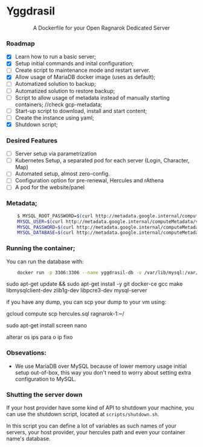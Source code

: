 # Yggdrasil

<div align="center">A Dockerfile for your Open Ragnarok Dedicated Server</div>

### Roadmap

- [x] Learn how to run a basic server;
- [x] Setup initial commands and inital configuration;
- [ ] Create script to maintenance mode and restart server.
- [x] Allow usage of MariaDB docker image (uses as default);
- [ ] Automatized solution to backup;
- [ ] Automatized solution to restore backup;
- [ ] Script to allow usage of metadata instead of manually starting containers; //check gcp-metadata;
- [ ] Start-up script to download, install and start content;
- [ ] Create the instance using yaml;
- [x] Shutdown script;

### Desired Features

- [ ] Server setup via parametrization
- [ ] Kubernetes Setup, a separated pod for each server (Login, Character, Map)
- [ ] Automated setup, almost zero-config.
- [ ] Configuration option for pre-renewal, Hercules and rAthena
- [ ] A pod for the website/panel

### Metadata;

```bash
    $ MYSQL_ROOT_PASSWORD=$(curl http://metadata.google.internal/computeMetadata/v1/instance/attributes/MYSQL_ROOT_PASSWORD -H "Metadata-Flavor: Google") && \
    MYSQL_USER=$(curl http://metadata.google.internal/computeMetadata/v1/instance/attributes/MYSQL_USER -H "Metadata-Flavor: Google") && \
    MYSQL_PASSWORD=$(curl http://metadata.google.internal/computeMetadata/v1/instance/attributes/MYSQL_PASSWORD -H "Metadata-Flavor: Google") && \
    MYSQL_DATABASE=$(curl http://metadata.google.internal/computeMetadata/v1/instance/attributes/MYSQL_DATABASE -H "Metadata-Flavor: Google")
```

### Running the container;

You can run the database with:

```bash
    docker run -p 3306:3306 --name yggdrasil-db -v /var/lib/mysql:/var/lib/mysql -e MYSQL_ROOT_PASSWORD=$MYSQL_ROOT_PASSWORD -e MYSQL_DATABASE=$MYSQL_DATABASE -e MYSQL_USER=$MYSQL_USER -e MYSQL_PASSWORD=$MYSQL_PASSWORD -d serverphobia/yggdrasil-database:0.1.0
```


sudo apt-get update && sudo apt-get install -y git docker-ce gcc make libmysqlclient-dev zlib1g-dev libpcre3-dev mysql-server

if you have any dump, you can scp your dump to your vm using:

gcloud compute scp hercules.sql ragnarok-1:~/

sudo apt-get install screen nano

alterar os ips para o ip fixo

### Obsevations:

- We use MariaDB over MySQL because of lower memory usage initial setup out-of-box, this way you don't need to worry about setting extra configuration to MySQL.

### Shutting the server down

If your host provider have some kind of API to shutdown your machine, you can use the shutdown script, located at `scripts/shutdown.sh`.

In this script you can define a lot of variables as such names of your servers, your host provider, your hercules path and even your container name's database.